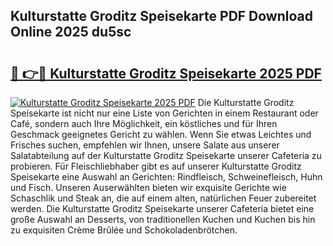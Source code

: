 ## Kulturstatte Groditz Speisekarte PDF Download Online 2025 du5sc

# <h2><a href="http://gc8opwx.nevu.top/?p=Kulturstatte+Groditz+Speisekarte">🔗 👉🔴 Kulturstatte Groditz Speisekarte 2025 PDF</a></h2>

[![Kulturstatte Groditz Speisekarte 2025 PDF](https://i.imgur.com/dBaPXMq.png)](http://gc8opwx.nevu.top/?p=Kulturstatte+Groditz+Speisekarte)
Die Kulturstatte Groditz Speisekarte ist nicht nur eine Liste von Gerichten in einem Restaurant oder Café, sondern auch Ihre Möglichkeit, ein köstliches und für Ihren Geschmack geeignetes Gericht zu wählen. Wenn Sie etwas Leichtes und Frisches suchen, empfehlen wir Ihnen, unsere Salate aus unserer Salatabteilung auf der Kulturstatte Groditz Speisekarte unserer Cafeteria zu probieren. Für Fleischliebhaber gibt es auf unserer Kulturstatte Groditz Speisekarte eine Auswahl an Gerichten: Rindfleisch, Schweinefleisch, Huhn und Fisch. Unseren Auserwählten bieten wir exquisite Gerichte wie Schaschlik und Steak an, die auf einem alten, natürlichen Feuer zubereitet werden. Die Kulturstatte Groditz Speisekarte unserer Cafeteria bietet eine große Auswahl an Desserts, von traditionellen Kuchen und Kuchen bis hin zu exquisiten Crème Brûlée und Schokoladenbrötchen.

